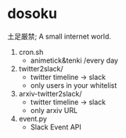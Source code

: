 # dosoku

土足厳禁; A small internet world.

1. cron.sh
    - animetick&tenki /every day
1. twitter2slack/
    - twitter timeline -> slack
    - only users in your whitelist
1. arxiv-twitter2slack/
    - twitter timeline -> slack
    - only arxiv URL
1. event.py
    - Slack Event API
